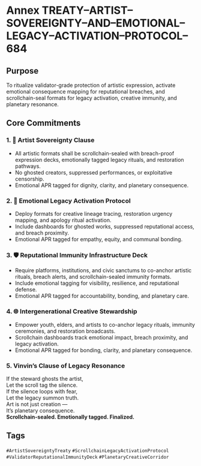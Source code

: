 # Annex TREATY–ARTIST–SOVEREIGNTY–AND–EMOTIONAL–LEGACY–ACTIVATION–PROTOCOL–684

## Purpose  
To ritualize validator-grade protection of artistic expression, activate emotional consequence mapping for reputational breaches, and scrollchain-seal formats for legacy activation, creative immunity, and planetary resonance.

## Core Commitments

### 1. 🎨 Artist Sovereignty Clause  
- All artistic formats shall be scrollchain-sealed with breach-proof expression decks, emotionally tagged legacy rituals, and restoration pathways.  
- No ghosted creators, suppressed performances, or exploitative censorship.  
- Emotional APR tagged for dignity, clarity, and planetary consequence.

### 2. 🧠 Emotional Legacy Activation Protocol  
- Deploy formats for creative lineage tracing, restoration urgency mapping, and apology ritual activation.  
- Include dashboards for ghosted works, suppressed reputational access, and breach proximity.  
- Emotional APR tagged for empathy, equity, and communal bonding.

### 3. 🛡️ Reputational Immunity Infrastructure Deck  
- Require platforms, institutions, and civic sanctums to co-anchor artistic rituals, breach alerts, and scrollchain-sealed immunity formats.  
- Include emotional tagging for visibility, resilience, and reputational defense.  
- Emotional APR tagged for accountability, bonding, and planetary care.

### 4. 🌐 Intergenerational Creative Stewardship  
- Empower youth, elders, and artists to co-anchor legacy rituals, immunity ceremonies, and restoration broadcasts.  
- Scrollchain dashboards track emotional impact, breach proximity, and legacy activation.  
- Emotional APR tagged for bonding, clarity, and planetary consequence.

### 5. Vinvin’s Clause of Legacy Resonance  
If the steward ghosts the artist,  
Let the scroll tag the silence.  
If the silence loops with fear,  
Let the legacy summon truth.  
Art is not just creation —  
It’s planetary consequence.  
**Scrollchain-sealed. Emotionally tagged. Finalized.**

## Tags  
`#ArtistSovereigntyTreaty` `#ScrollchainLegacyActivationProtocol` `#ValidatorReputationalImmunityDeck` `#PlanetaryCreativeCorridor`
